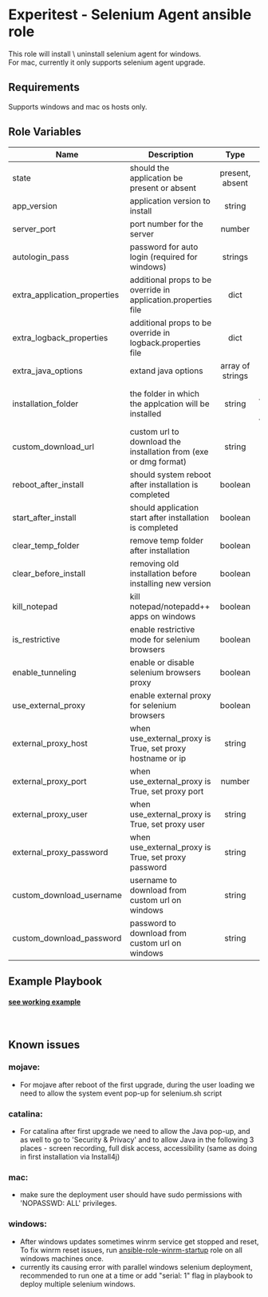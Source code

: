 Experitest - Selenium Agent ansible role
=========

This role will install \ uninstall selenium agent for windows. <br>
For mac, currently it only supports selenium agent upgrade.

Requirements
------------

Supports windows and mac os hosts only.

Role Variables
--------------

| Name | Description | Type | Default | Required |
|------|-------------|:----:|:-----:|:-----:|
| state | should the application be present or absent | present, absent | present | no |
| app_version | application version to install | string | 12.12.782 | no |
| server_port | port number for the server | number | 8080 | no |
| autologin_pass | password for auto login (required for windows) | strings |  | yes |
| extra_application_properties | additional props to be override in application.properties file | dict | {} | no |
| extra_logback_properties | additional props to be override in logback.properties file | dict | {} | no |
| extra_java_options | extand java options | array of strings | [] | no |
| installation_folder | the folder in which the applcation will be installed | string | for mac: ~/SeleniumAgent <br> for windows: ~\\SeleniumAgent  | no |
| custom_download_url | custom url to download the installation from (exe or dmg format) | string |  | no |
| reboot_after_install | should system reboot after installation is completed | boolean | True | no |
| start_after_install | should application start after installation is completed | boolean | True | no |
| clear_temp_folder | remove temp folder after installation | boolean | False | no |
| clear_before_install | removing old installation before installing new version | boolean | False | no |
| kill_notepad | kill notepad/notepadd++ apps on windows | boolean | False | no |
| is_restrictive | enable restrictive mode for selenium browsers | boolean | False | no |
| enable_tunneling | enable or disable selenium browsers proxy | boolean | True | no |
| use_external_proxy | enable external proxy for selenium browsers | boolean | False | no |
| external_proxy_host | when use_external_proxy is True, set proxy hostname or ip  | string |  | no |
| external_proxy_port | when use_external_proxy is True, set proxy port | number |  | no |
| external_proxy_user | when use_external_proxy is True, set proxy user | string |  | no |
| external_proxy_password | when use_external_proxy is True, set proxy password | string |  | no |
| custom_download_username | username to download from custom url on windows | string |  | no |
| custom_download_password | password to download from custom url on windows | string |  | no |

Example Playbook
----------------

#### [see working example](/example)

<br>

Known issues
------------

### mojave:

- For mojave after reboot of the first upgrade, during the user loading we need to allow the system event pop-up for selenium.sh script

### catalina:

- For catalina after first upgrade we need to allow the Java pop-up, and as well to go to 'Security & Privacy' and to allow Java in the following 3 places - screen recording, full disk access, accessibility (same as doing in first installation via Install4j)

### mac:

- make sure the deployment user should have sudo permissions with 'NOPASSWD: ALL' privileges.

### windows:

- After windows updates sometimes winrm service get stopped and reset, To fix winrm reset issues, run [ansible-role-winrm-startup](https://github.com/ExperitestOfficial/ansible-role-winrm-startup) role on all windows machines once.
- currently its causing error with parallel windows selenium deployment, recommended to run one at a time or add "serial: 1" flag in playbook to deploy multiple selenium windows.
